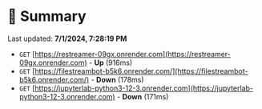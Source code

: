 # 📖 Summary
Last updated: **7/1/2024, 7:28:19 PM**

- `GET` [https://restreamer-09gx.onrender.com](https://restreamer-09gx.onrender.com) - **Up** (916ms)
- `GET` [https://filestreambot-b5k6.onrender.com/](https://filestreambot-b5k6.onrender.com/) - **Down** (178ms)
- `GET` [https://jupyterlab-python3-12-3.onrender.com](https://jupyterlab-python3-12-3.onrender.com) - **Down** (171ms)
